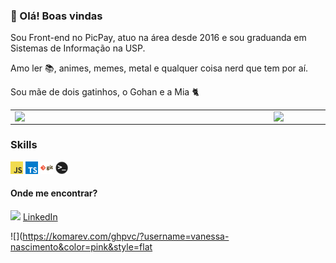 ###  👋 Olá! Boas vindas

Sou Front-end no PicPay, atuo na área desde 2016 e sou graduanda em Sistemas de Informação na USP.

Amo ler 📚, animes, memes, metal e qualquer coisa nerd que tem por aí.

Sou mãe de dois gatinhos, o Gohan e a Mia 🐈

<center>
<table>
    <tr>
        <td><img width="400px" align="left" src="https://github-readme-stats.vercel.app/api/top-langs/?username=vanessa-nascimento&hide=html&layout=compact&theme=buefy" /></td>
        <td><img width="495px" align="left" src="https://github-readme-stats.vercel.app/api?username=vanessa-nascimento&theme=buefy"/></td>
    </tr>   
</table>
</center>  


### Skills 

<code><img height="20" src="https://raw.githubusercontent.com/github/explore/80688e429a7d4ef2fca1e82350fe8e3517d3494d/topics/javascript/javascript.png"></code>
<code><img height="20" src="https://raw.githubusercontent.com/github/explore/80688e429a7d4ef2fca1e82350fe8e3517d3494d/topics/typescript/typescript.png"></code>
<code><img height="20" src="https://raw.githubusercontent.com/github/explore/80688e429a7d4ef2fca1e82350fe8e3517d3494d/topics/git/git.png"></code>
<code><img height="20" src="https://raw.githubusercontent.com/github/explore/80688e429a7d4ef2fca1e82350fe8e3517d3494d/topics/terminal/terminal.png"></code>


#### Onde me encontrar?

<a href="https://www.linkedin.com/in/vanessa-nascimento-03"><img src="https://github.com/vanessa-nascimento-03/linkedin.png" width="16"></img></a> [LinkedIn](https://www.linkedin.com/in/vanessa-nascimento-03)  


![](https://komarev.com/ghpvc/?username=vanessa-nascimento&color=pink&style=flat
